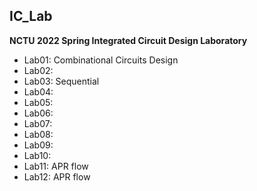 ## IC_Lab
**NCTU 2022 Spring Integrated Circuit Design Laboratory**
- Lab01: Combinational Circuits Design
- Lab02: 
- Lab03: Sequential
- Lab04:
- Lab05:
- Lab06:
- Lab07:
- Lab08:
- Lab09:
- Lab10:
- Lab11: APR flow
- Lab12: APR flow
